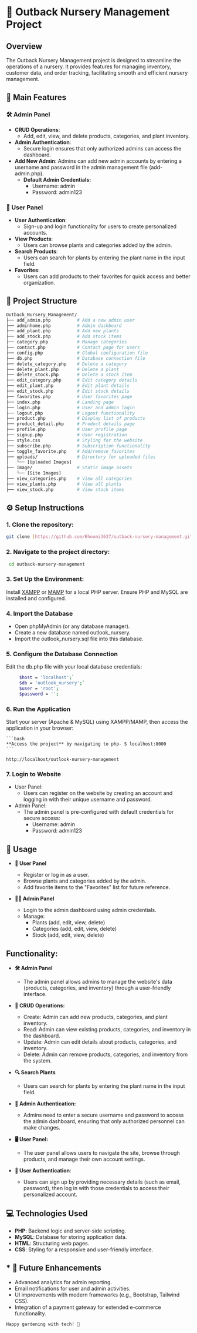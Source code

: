 # 🌱 Outback Nursery Management Project


## Overview
   The Outback Nursery Management project is designed to streamline the operations of a nursery. It provides features for managing inventory, customer 
   data, and order tracking, facilitating smooth and efficient nursery management.

## 🚀 Main Features
### 🛠️ Admin Panel
- **CRUD Operations**: 
  - Add, edit, view, and delete products, categories, and plant inventory.
- **Admin Authentication**: 
  - Secure login ensures that only authorized admins can access the dashboard.
- **Add New Admin**:
    Admins can add new admin accounts by entering a username and password in the admin management file (add-admin.php).
    * **Default Admin Credentials:**
      * Username: admin
      * Password: admin123

### 👥 User Panel
- **User Authentication**: 
  - Sign-up and login functionality for users to create personalized accounts.
- **View Products**: 
  - Users can browse plants and categories added by the admin.
- **Search Products**:
  - Users can search for plants by entering the plant name in the input field.
- **Favorites**: 
  - Users can add products to their favorites for quick access and better organization.


 ## 📂 Project Structure
   ```bash
  Outback_Nursery_Management/
  ├── add_admin.php          # Add a new admin user
  ├── adminhome.php          # Admin dashboard
  ├── add_plant.php          # Add new plants
  ├── add_stock.php          # Add stock items
  ├── category.php           # Manage categories
  ├── contact.php            # Contact page for users
  ├── config.php             # Global configuration file
  ├── db.php                 # Database connection file
  ├── delete_category.php    # Delete a category
  ├── delete_plant.php       # Delete a plant
  ├── delete_stock.php       # Delete a stock item
  ├── edit_category.php      # Edit category details
  ├── edit_plant.php         # Edit plant details
  ├── edit_stock.php         # Edit stock details
  ├── favorites.php          # User favorites page
  ├── index.php              # Landing page
  ├── login.php              # User and admin login
  ├── logout.php             # Logout functionality
  ├── product.php            # Display list of products
  ├── product_detail.php     # Product details page
  ├── profile.php            # User profile page
  ├── signup.php             # User registration
  ├── style.css              # Styling for the website
  ├── subscribe.php          # Subscription functionality
  ├── toggle_favorite.php    # Add/remove favorites
  ├── uploads/               # Directory for uploaded files
  │   └── [Uploaded Images]
  ├── Image/                 # Static image assets
  │   └── [Site Images]
  ├── view_categories.php    # View all categories
  ├── view_plants.php        # View all plants
  ├── view_stock.php         # View stock items

   ```

## ⚙️ Setup Instructions
   ### 1. **Clone the repository**:
   ```bash
   git clone [https://github.com/Bhoomi3637/outback-nursery-management.git](https://github.com/Bhoomi3637/outback-nursery-management.git)
   ```
### 2. **Navigate to the project directory**:
  ```bash
   cd outback-nursery-management
```

### 3. **Set Up the Environment**:
   Install [XAMPP](https://www.apachefriends.org/) or [MAMP](https://www.mamp.info/) for a local PHP server.
   Ensure PHP and MySQL are installed and configured.

### 4. **Import the Database**
   * Open phpMyAdmin (or any database manager).
   * Create a new database named outlook_nursery.
   * Import the outlook_nursery.sql file into this database.

### 5. **Configure the Database Connection**
   Edit the db.php file with your local database credentials:
```bash
     $host = 'localhost';`
     $db = 'outlook_nursery';`
     $user = 'root';
     $password = '';
```

### 6. **Run the Application**
   Start your server (Apache & MySQL) using XAMPP/MAMP, then access the application in your browser:

    ```bash
    **Access the project** by navigating to php- S localhost:8000
    ```

   `http://localhost/outlook-nursery-management`

### 7. **Login to Website**   
  * User Panel:
     * Users can register on the website by creating an account and logging in with their unique username and password.
  * Admin Panel:
    * The admin panel is pre-configured with default credentials for secure access:
        * Username: admin
        * Password: admin123
           
  
## 🌟 Usage
     
 * **🛒 User Panel**
      * Register or log in as a user.
      * Browse plants and categories added by the admin.
      * Add favorite items to the "Favorites" list for future reference.

* **👩‍💻 Admin Panel**
     *  Login to the admin dashboard using admin credentials.
     *  Manage:
          * Plants (add, edit, view, delete)
          * Categories (add, edit, view, delete)
          * Stock (add, edit, view, delete)
 ## Functionality:
   * **🛠️ Admin Panel**
        * The admin panel allows admins to manage the website's data (products, categories, and inventory) through a user-friendly interface.
   * **🔄 CRUD Operations:**
          
           
     * Create: Admin can add new products, categories, and plant inventory.
     * Read: Admin can view existing products, categories, and inventory in the dashboard.
     * Update: Admin can edit details about products, categories, and inventory.
     * Delete: Admin can remove products, categories, and inventory from the system.
   * **🔍 Search Plants**
        * Users can search for plants by entering the plant name in the input field.    
         
   * **🔐 Admin Authentication:**
      *  Admins need to enter a secure username and password to access the admin dashboard, ensuring that only authorized personnel can make changes.
   * **🖥️ User Panel:**
     * The user panel allows users to navigate the site, browse through products, and manage their own account settings.
          
   * **🔑 User Authentication**:
      *  Users can sign up by providing necessary details (such as email, password), then log in with those credentials to access their personalized account.
 

 ## 💻 Technologies Used
  * **PHP**: Backend logic and server-side scripting.
  * **MySQL**: Database for storing application data.
  * **HTML**: Structuring web pages.
  * **CSS**: Styling for a responsive and user-friendly interface.

## * 🚧 Future Enhancements
   - Advanced analytics for admin reporting.
   - Email notifications for user and admin activities.
   - UI improvements with modern frameworks (e.g., Bootstrap, Tailwind CSS).
   - Integration of a payment gateway for extended e-commerce functionality.

    Happy gardening with tech! 🌻

